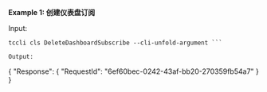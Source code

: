 **Example 1: 创建仪表盘订阅**



Input: 

```
tccli cls DeleteDashboardSubscribe --cli-unfold-argument ```

Output: 
```
{
    "Response": {
        "RequestId": "6ef60bec-0242-43af-bb20-270359fb54a7"
    }
}
```

